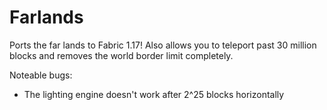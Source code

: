 # Farlands
Ports the far lands to Fabric 1.17! Also allows you to teleport past 30 million blocks and removes the world border limit completely.

Noteable bugs:
* The lighting engine doesn't work after 2^25 blocks horizontally
